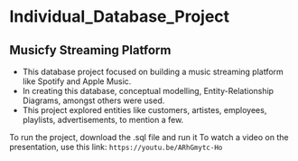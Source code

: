 # Individual_Database_Project

## Musicfy Streaming Platform
- This database project focused on building a music streaming platform like Spotify and Apple Music.
- In creating this database, conceptual modelling, Entity-Relationship Diagrams, amongst others were used.
- This project explored entities like customers, artistes, employees, playlists, advertisements, to mention a few. 


To run the project, download the .sql file and run it 
To watch a video on the presentation, use this link: `https://youtu.be/ARhGmytc-Ho`
